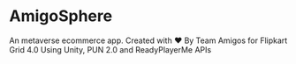 # AmigoSphere
An metaverse ecommerce app. Created with ❤ By Team Amigos for Flipkart Grid 4.0
Using Unity, PUN 2.0 and ReadyPlayerMe APIs
